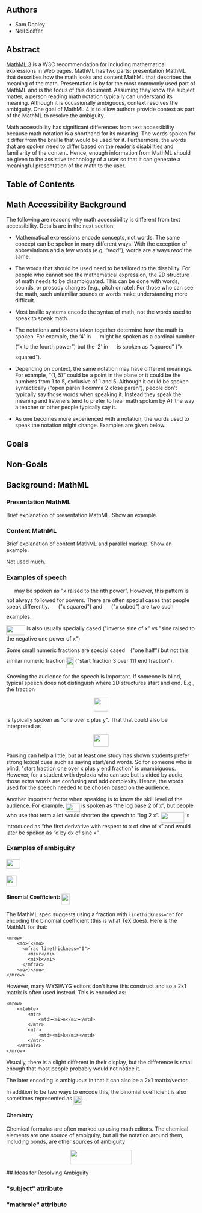 
## Authors
 * Sam Dooley
 * Neil Soiffer

## Abstract
[MathML 3](https://www.w3.org/TR/MathML3/) is a W3C recommendation for including mathematical expressions in Web pages. MathML has two parts: presentation MathML that describes how the math looks and content MathML that describes the meaning of the math. Presentation is by far the most commonly used part of MathML and is the focus of this document. Assuming they know the subject matter, a person reading math notation typically can understand its meaning. Although it is occasionally ambiguous, context resolves the ambiguity. One goal of MathML 4 is to allow authors provide context as part of the MathML to resolve the ambiguity.

Math accessibility has significant differences from text accessibility because math notation is a shorthand for its meaning. The words spoken for it differ from the braille that would be used for it. Furthermore, the words that are spoken need to differ based on the reader’s disabilities and familiarity of the content. Hence, enough information from MathML should be given to the assistive technology of a user so that it can generate a meaningful presentation of the math to the user. 

## Table of Contents

## Math Accessibility Background
The following are reasons why math accessibility is different from text accessibility. Details are in the next section:

* Mathematical expressions encode concepts, not words. The same concept can be spoken in many different ways. With the exception of abbreviations and a few words (e.g, “*read*”), words are always *read* the same.

* The words that should be used need to be tailored to the disability. For people who cannot see the mathematical expression, the 2D structure of math needs to be disambiguated. This can be done with words, sounds, or prosody changes (e.g., pitch or rate). For those who can see the math, such unfamiliar sounds or words make understanding more difficult.  
* Most braille systems encode the syntax of math, not the words used to speak to speak math.
* The notations and tokens taken together determine how the math is spoken. For example, the ‘4’ in <img src="/docs/tex/4199db0b0356e8ace7a77ef6b7477bab.svg?invert_in_darkmode&sanitize=true" align=middle width=15.94753544999999pt height=26.76175259999998pt/> might be spoken as a cardinal number (“x to the fourth power”) but the ‘2’ in <img src="/docs/tex/6177db6fc70d94fdb9dbe1907695fce6.svg?invert_in_darkmode&sanitize=true" align=middle width=15.94753544999999pt height=26.76175259999998pt/> is spoken as “squared” (“x squared”).
* Depending on context, the same notation may have different meanings. For example, “(1, 5)” could be a point in the plane or it could be the numbers from 1 to 5, exclusive of 1 and 5. Although it could be spoken syntactically (“open paren 1 comma 2 close paren”), people don’t typically say those words when speaking it. Instead they speak the meaning and listeners tend to prefer to hear math spoken by AT the way a teacher or other people typically say it.
* As one becomes more experienced with a notation, the words used to speak the notation might change. Examples are given below.


## Goals

## Non-Goals


## Background: MathML

### Presentation MathML
Brief explanation of presentation MathML.
Show an example.


### Content MathML
Brief explanation of content MathML and parallel markup.
Show an example.

Not used much.


### Examples of speech
<img src="/docs/tex/ef4740140c8741b5abffcf442f79c1c7.svg?invert_in_darkmode&sanitize=true" align=middle width=17.521011749999992pt height=21.839370299999988pt/> may be spoken as "x raised to the nth power". However, this pattern is not always followed for powers.
There are often special cases that people speak differently.
<img src="/docs/tex/6177db6fc70d94fdb9dbe1907695fce6.svg?invert_in_darkmode&sanitize=true" align=middle width=15.94753544999999pt height=26.76175259999998pt/> ("x squared") and <img src="/docs/tex/3c63d4517a41fc372162eaa29bc7d970.svg?invert_in_darkmode&sanitize=true" align=middle width=15.94753544999999pt height=26.76175259999998pt/> ("x cubed") are two such examples.

<img src="/docs/tex/863019f4cc45632fc74617cee3eff54f.svg?invert_in_darkmode&sanitize=true" align=middle width=50.279027699999986pt height=26.76175259999998pt/> is also usually specially cased ("inverse sine of x" vs "sine raised to the negative one power of x")

Some small numeric fractions are special cased <img src="/docs/tex/47d54de4e337a06266c0e1d22c9b417b.svg?invert_in_darkmode&sanitize=true" align=middle width=6.552545999999997pt height=27.77565449999998pt/> ("one half") but not this similar numeric fraction <img src="/docs/tex/a9e181dc572cb3ed023e845d7844e89e.svg?invert_in_darkmode&sanitize=true" align=middle width=19.657639649999997pt height=27.77565449999998pt/> ("start fraction 3 over 111 end fraction").

Knowing the audience for the speech is important. If someone is blind, typical speech does not distinguish where 2D structures start and end. E.g., the fraction
<p align="center"><img src="/docs/tex/1bc7176567a891933d9e60a621e033cf.svg?invert_in_darkmode&sanitize=true" align=middle width=38.1354039pt height=36.1865163pt/></p>
is typically spoken as "one over x plus y". That that could also be interpreted as
<p align="center"><img src="/docs/tex/5e3758943554559c449f298e7209f8bd.svg?invert_in_darkmode&sanitize=true" align=middle width=40.10798055pt height=32.990165999999995pt/></p>
Pausing can help a little, but at least one study has shown students prefer strong lexical cues such as saying start/end words. So for someone who is blind, "start fraction one over x plus y end fraction" is unambiguous. However, for a student with dyslexia who can see but is aided by audio, those extra words are confusing and add complexity. Hence, the words used for the speech needed to be chosen based on the audience.

Another important factor when speaking is to know the skill level of the audience. For example, <img src="/docs/tex/8ff8438149960d1cd56e441e41d4d09d.svg?invert_in_darkmode&sanitize=true" align=middle width=37.80642524999999pt height=22.831056599999986pt/> is spoken as “the log base 2 of x”, but people who use that term a lot would shorten the speech to “log 2 x”.
<img src="/docs/tex/5e7f059f50c438c67a2308c39003bae2.svg?invert_in_darkmode&sanitize=true" align=middle width=61.68602714999999pt height=28.92634470000001pt/> is introduced as “the first derivative with respect to x of sine of x” and would later be spoken as “d by dx of sine x”.

### Examples of ambiguity
#### <img src="/docs/tex/117d5fafc41a6d9edd6fdbfec19eb2a7.svg?invert_in_darkmode&sanitize=true" align=middle width=36.52973609999999pt height=24.65753399999998pt/>

#### <img src="/docs/tex/aa6187664247ff6929af116a80a61803.svg?invert_in_darkmode&sanitize=true" align=middle width=27.27343409999999pt height=27.6567522pt/>

#### Binomial Coefficient: <img src="/docs/tex/8afda0bcf2f9f7e7008eadbe487e90f6.svg?invert_in_darkmode&sanitize=true" align=middle width=23.194596149999988pt height=27.94539330000001pt/>

The MathML spec suggests using a fraction with `linethickness="0"` for encoding the binomial coefficient (this is what TeX does). Here is the MathML for that:
```
<mrow>
    <mo>(</mo>
      <mfrac linethickness="0">
        <mi>r</mi>
        <mi>k</mi>
      </mfrac>
    <mo>)</mo>
</mrow>
```
However, many WYSIWYG editors don't have this construct and so a 2x1 matrix is often used instead. This is encoded as:
```
<mrow>
    <mtable>
        <mtr>
            <mtd><mi>n</mi></mtd>
        </mtr>
        <mtr>
            <mtd><mi>k</mi></mtd>
        </mtr>
    </mtable>
</mrow>
```
Visually, there is a slight different in their display, but the difference is small enough that most people probably would not notice it.

The later encoding is ambiguous in that it can also be a 2x1 matrix/vector.

In addition to be two ways to encode this, the binomial coefficient is also sometimes represented as <img src="/docs/tex/2a6f37b6b81ea5c439d6f551a63ec936.svg?invert_in_darkmode&sanitize=true" align=middle width=21.05066039999999pt height=22.465723500000017pt/>.

#### Chemistry
Chemical formulas are often marked up using math editors. The chemical elements are one source of ambiguity, but all the notation around them, including bonds, are other sources of ambiguity
<p align="center"><img src="/docs/tex/c7e6aa29086880ef36e9c468938d8411.svg?invert_in_darkmode&sanitize=true" align=middle width=163.6394661pt height=38.83491479999999pt/></p>
## Ideas for Resolving Ambiguity

### "subject" attribute

### "mathrole" attribute

